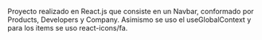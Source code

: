 Proyecto realizado en React.js que consiste en un Navbar, conformado por Products, Developers y Company. Asimismo se uso el useGlobalContext y para los items se uso react-icons/fa. 
